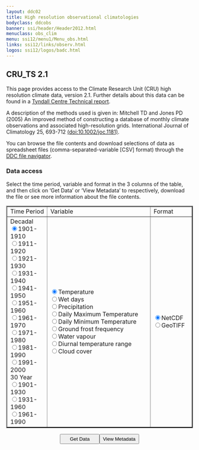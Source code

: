 ```yaml
---
layout: ddc02
title: High resolution observational climatologies
bodyclass: ddcobs
banner: ssi/header/Header2012.html
menuclass: obs_clim
menu: ssi12/menu1/Menu_obs.html
links: ssi12/links/observ.html
logos: ssi12/logos/badc.html
---
```

 
 <h2>CRU_TS 2.1</h2>
 <p/>
 
 This page provides access to the Climate Research Unit (CRU) high resolution climate data, version 2.1.
 Further details about this data can be found in a
 <a href="/docs/tyndall_working_papers_wp55.pdf">Tyndall Centre Technical report</a>.
 <br/>
 
 <p/>A description of the methods used is given in:
 Mitchell TD and Jones PD (2005) An improved method of constructing a database of monthly climate observations and associated high-resolution grids. International Journal of Climatology 25, 693-712
 <a href="http://dx.doi.org/10.1002/joc.1181">(doi:10.1002/joc.1181)</a>.<br/>
 
 <p/>You can browse the file contents and download selections of data as spreadsheet files
 (comma-separated-variable [CSV] format) through the <a href="/cgi-bin/ddc_nav/dataset=cru21">DDC file navigator</a>.<br/>
 
 
 <h3>Data access</h3>
 
 Select the time period, variable and format in the 3 columns of the table, and then click on &lsquo;Get Data&rsquo; or
 &lsquo;View Metadata&rsquo; to respectively, download the file or see more information about the file contents.
 
 <center>
<form name="cruts21" action="/cgi-bin/downl_form/cruts21" method="get">
<table class="form" border="2">
<tr><td>Time Period</td><td>Variable</td><td>Format</td></tr>
<tr>
<td width="15%">Decadal<br/>
<span onmouseover="jfmov(1,la,'cruts21t');" onmouseout="jfmou(1,la,'cruts21t');" onclick = "jfsw(1,la,13);"><label class="radio" id="cruts21ta" for="yy19011910"><input type="radio" name="cruts21t" id="yy19011910" value="yy19011910" checked="checked"/>1901-1910</label></span><br/>
<span onmouseover="jfmov(2,la,'cruts21t');" onmouseout="jfmou(2,la,'cruts21t');" onclick = "jfsw(2,la,13);"><label class="radio" id="cruts21tb" for="yy19111920"><input type="radio" name="cruts21t" id="yy19111920" value="yy19111920" />1911-1920</label></span><br/>
<span onmouseover="jfmov(3,la,'cruts21t');" onmouseout="jfmou(3,la,'cruts21t');" onclick = "jfsw(3,la,13);"><label class="radio" id="cruts21tc" for="yy19211930"><input type="radio" name="cruts21t" id="yy19211930" value="yy19211930" />1921-1930</label></span><br/>
<span onmouseover="jfmov(4,la,'cruts21t');" onmouseout="jfmou(4,la,'cruts21t');" onclick = "jfsw(4,la,13);"><label class="radio" id="cruts21td" for="yy19311940"><input type="radio" name="cruts21t" id="yy19311940" value="yy19311940" />1931-1940</label></span><br/>
<span onmouseover="jfmov(5,la,'cruts21t');" onmouseout="jfmou(5,la,'cruts21t');" onclick = "jfsw(5,la,13);"><label class="radio" id="cruts21te" for="yy19411950"><input type="radio" name="cruts21t" id="yy19411950" value="yy19411950" />1941-1950</label></span><br/>
<span onmouseover="jfmov(6,la,'cruts21t');" onmouseout="jfmou(6,la,'cruts21t');" onclick = "jfsw(6,la,13);"><label class="radio" id="cruts21tf" for="yy19511960"><input type="radio" name="cruts21t" id="yy19511960" value="yy19511960" />1951-1960</label></span><br/>
<span onmouseover="jfmov(7,la,'cruts21t');" onmouseout="jfmou(7,la,'cruts21t');" onclick = "jfsw(7,la,13);"><label class="radio" id="cruts21tg" for="yy19611970"><input type="radio" name="cruts21t" id="yy19611970" value="yy19611970" />1961-1970</label></span><br/>
<span onmouseover="jfmov(8,la,'cruts21t');" onmouseout="jfmou(8,la,'cruts21t');" onclick = "jfsw(8,la,13);"><label class="radio" id="cruts21th" for="yy19711980"><input type="radio" name="cruts21t" id="yy19711980" value="yy19711980" />1971-1980</label></span><br/>
<span onmouseover="jfmov(9,la,'cruts21t');" onmouseout="jfmou(9,la,'cruts21t');" onclick = "jfsw(9,la,13);"><label class="radio" id="cruts21ti" for="yy19811990"><input type="radio" name="cruts21t" id="yy19811990" value="yy19811990" />1981-1990</label></span><br/>
<span onmouseover="jfmov(10,la,'cruts21t');" onmouseout="jfmou(10,la,'cruts21t');" onclick = "jfsw(10,la,13);"><label class="radio" id="cruts21tj" for="yy19912000"><input type="radio" name="cruts21t" id="yy19912000" value="yy19912000" />1991-2000</label></span><br/>
30 Year<br/>
<span onmouseover="jfmov(11,la,'cruts21t');" onmouseout="jfmou(11,la,'cruts21t');" onclick = "jfsw(11,la,13);"><label class="radio" id="cruts21tk" for="yy19011930"><input type="radio" name="cruts21t" id="yy19011930" value="yy19011930" />1901-1930</label></span><br/>
<span onmouseover="jfmov(12,la,'cruts21t');" onmouseout="jfmou(12,la,'cruts21t');" onclick = "jfsw(12,la,13);"><label class="radio" id="cruts21tl" for="yy19311960"><input type="radio" name="cruts21t" id="yy19311960" value="yy19311960" />1931-1960</label></span><br/>
<span onmouseover="jfmov(13,la,'cruts21t');" onmouseout="jfmou(13,la,'cruts21t');" onclick = "jfsw(13,la,13);"><label class="radio" id="cruts21tm" for="yy19611990"><input type="radio" name="cruts21t" id="yy19611990" value="yy19611990" />1961-1990</label></span><br/>
</td><td width="40%"><span onmouseover="jfmov(1,lb,'cruts21v');" onmouseout="jfmou(1,lb,'cruts21v');" onclick = "jfsw(1,lb,9);"><label class="radio" id="cruts21va" for="tmp"><input type="radio" name="cruts21v" id="tmp" value="tmp" checked="checked"/>Temperature</label></span><br/>
<span onmouseover="jfmov(2,lb,'cruts21v');" onmouseout="jfmou(2,lb,'cruts21v');" onclick = "jfsw(2,lb,9);"><label class="radio" id="cruts21vb" for="wet"><input type="radio" name="cruts21v" id="wet" value="wet" />Wet days</label></span><br/>
<span onmouseover="jfmov(3,lb,'cruts21v');" onmouseout="jfmou(3,lb,'cruts21v');" onclick = "jfsw(3,lb,9);"><label class="radio" id="cruts21vc" for="pre"><input type="radio" name="cruts21v" id="pre" value="pre" />Precipitation</label></span><br/>
<span onmouseover="jfmov(4,lb,'cruts21v');" onmouseout="jfmou(4,lb,'cruts21v');" onclick = "jfsw(4,lb,9);"><label class="radio" id="cruts21vd" for="tmx"><input type="radio" name="cruts21v" id="tmx" value="tmx" />Daily Maximum Temperature</label></span><br/>
<span onmouseover="jfmov(5,lb,'cruts21v');" onmouseout="jfmou(5,lb,'cruts21v');" onclick = "jfsw(5,lb,9);"><label class="radio" id="cruts21ve" for="tmn"><input type="radio" name="cruts21v" id="tmn" value="tmn" />Daily Minimum Temperature</label></span><br/>
<span onmouseover="jfmov(6,lb,'cruts21v');" onmouseout="jfmou(6,lb,'cruts21v');" onclick = "jfsw(6,lb,9);"><label class="radio" id="cruts21vf" for="frs"><input type="radio" name="cruts21v" id="frs" value="frs" />Ground frost frequency</label></span><br/>
<span onmouseover="jfmov(7,lb,'cruts21v');" onmouseout="jfmou(7,lb,'cruts21v');" onclick = "jfsw(7,lb,9);"><label class="radio" id="cruts21vg" for="vap"><input type="radio" name="cruts21v" id="vap" value="vap" />Water vapour</label></span><br/>
<span onmouseover="jfmov(8,lb,'cruts21v');" onmouseout="jfmou(8,lb,'cruts21v');" onclick = "jfsw(8,lb,9);"><label class="radio" id="cruts21vh" for="dtr"><input type="radio" name="cruts21v" id="dtr" value="dtr" />Diurnal temperature range</label></span><br/>
<span onmouseover="jfmov(9,lb,'cruts21v');" onmouseout="jfmou(9,lb,'cruts21v');" onclick = "jfsw(9,lb,9);"><label class="radio" id="cruts21vi" for="cld"><input type="radio" name="cruts21v" id="cld" value="cld" />Cloud cover</label></span><br/>
</td><td width="16%"><span onmouseover="jfmov(1,lc,'cruts21f');" onmouseout="jfmou(1,lc,'cruts21f');" onclick = "jfsw(1,lc,2);"><label class="radio" id="cruts21fa" for="nc"><input type="radio" name="cruts21f" id="nc" value="nc" checked="checked"/>NetCDF</label></span><br/>
<span onmouseover="jfmov(2,lc,'cruts21f');" onmouseout="jfmou(2,lc,'cruts21f');" onclick = "jfsw(2,lc,2);"><label class="radio" id="cruts21fb" for="zip"><input type="radio" name="cruts21f" id="zip" value="zip" />GeoTIFF</label></span><br/>
</td></tr>
</table>
<input type="submit" name="gd" value="Get Data" style="width:80pt;height:20pt"/><input type="submit" name="vm" value="View Metadata" style="width:80pt;height:20pt"/></form>
<br/>

<form name="refreshForm" action="POST">
<input type="hidden" name="visited" value="" />
</form>
<script type="text/javascript">
if( document.refreshForm.visited.value == "" ) {
jfsw( 1, la, 13);
jfsw( 1, lb, 9);
jfsw( 1, lc, 2);
document.refreshForm.visited.value = "1";
}
else {
mmmreset( la,  'cruts21t');
mmmreset( lb,  'cruts21v');
mmmreset( lc,  'cruts21f');
}
</script>


 </center>
 

